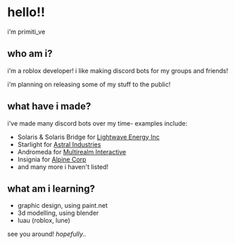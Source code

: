 # hello!! 
i'm primiti_ve

## who am i?
i'm a roblox developer!
i like making discord bots for my groups and friends!

i'm planning on releasing some of my stuff to the public!

## what have i made?
i've made many discord bots over my time- examples include:
- Solaris & Solaris Bridge for [Lightwave Energy Inc](https://www.roblox.com/groups/8927264/LightWave-Energy-Inc)
- Starlight for [Astral Industries](https://www.roblox.com/groups/6809773/Astral-Industries-Official)
- Andromeda for [Multirealm Interactive](https://www.roblox.com/groups/13039664/Multirealm-Interactive)
- Insignia for [Alpine Corp](https://www.roblox.com/groups/15725876/Alpine-Corp#!/about)
- and many more i haven't listed!

## what am i learning?
- graphic design, using paint.net
- 3d modelling, using blender
- luau (roblox, lune)

see you around! *hopefully..*
